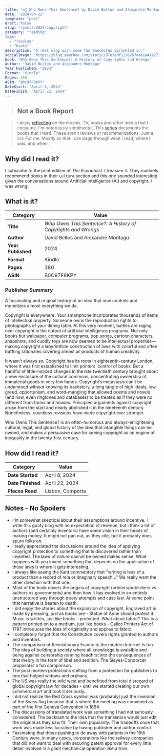 ```yaml
---
title: "⚖️📖 Who Owns This Sentence? by David Bellos and Alexandre Montagu"
date: "2024-04-22"
template: "post"
draft: false
slug: "/posts/2024/copyright"
category: "reading"
tags:
  - "reading"
  - "books"
description: "A real slog with some fun anecdotes sprinkled in."
socialImage: "https://blog.samrhea.com/static/97e3e0f1138267aab1a41a27307af5fb/18ee2/photo.avif"
book: "Who Owns This Sentence?: A History of Copyrights and Wrongs"
Author: "David Bellos and Alexandre Montagu"
Year Published: "2024"
Format: "Kindle"
Pages: 380
ASIN: "B0C97F8KPY"
DateStart: "April 8, 2024"
DateFinish: "April 22, 2024"
---
```


> ## Not a Book Report

> I enjoy [reflecting](https://blog.samrhea.com/posts/2019/analyze-media-habits) on the movies, TV, books and other media that I consume. I'm notoriously sentimental. This [series](https://blog.samrhea.com/category/reading) documents the books that I read. These aren't reviews or recommendations. Just a list. For me. Mostly so that I can page through what I read, where I was, and when.

## Why did I read it?

I subscribe to the print edition of _The Economist_. I treasure it. They routinely recommend books in their `Culture` section and this one sounded interesting given the conversations around Artificial Intelligence (AI) and copyright. I was wrong.

## What is it?

|Category|Value|
|---|---|
|**Title**|*Who Owns This Sentence?: A History of Copyrights and Wrongs*|
|**Author**|David Bellos and Alexandre Montagu|
|**Year Published**|2024|
|**Format**|Kindle|
|**Pages**|380|
|**ASIN**|B0C97F8KPY|

### Publisher Summary

A fascinating and original history of an idea that now controls and monetizes almost everything we do.

Copyright is everywhere. Your smartphone incorporates thousands of items of intellectual property. Someone owns the reproduction rights to photographs of your dining table. At this very moment, battles are raging over copyright in the output of artificial intelligence programs. Not only books but wallpaper, computer programs, pop songs, cartoon characters, snapshots, and cuddly toys are now deemed to be intellectual properties—making copyright a labyrinthine construction of laws with colorful and often baffling rationales covering almost all products of human creativity.

It wasn’t always so. Copyright has its roots in eighteenth-century London, where it was first established to limit printers’ control of books. But a handful of little-noticed changes in the late twentieth century brought about a new enclosure of the cultural commons, concentrating ownership of immaterial goods in very few hands. Copyright’s metastasis can’t be understood without knowing its backstory, a long tangle of high ideals, low greed, opportunism, and word-mangling that allowed poems and novels (and now, even ringtones and databases) to be treated as if they were no different from farms and houses. Principled arguments against copyright arose from the start and nearly abolished it in the nineteenth century. Nonetheless, countless revisions have made copyright ever stronger.

Who Owns This Sentence? is an often-humorous and always-enlightening cultural, legal, and global history of the idea that intangible things can be owned, and makes a persuasive case for seeing copyright as an engine of inequality in the twenty-first century.

## How did I read it?

|Category|Value|
|---|---|
|**Date Started**|April 8, 2024|
|**Date Finished**|April 22, 2024|
|**Places Read**|Lisbon, Comporta|

## Notes - No Spoilers

* I'm somewhat skeptical about their assumptions around incentive. I write this goofy blog with no expectation of revenue, but I think a lot of authors (and certainly inventors) have some vision in their heads of making money. It might not pan out, as they cite, but it probably does spurn folks on.
* I really appreciated the discussions around the idea of applying copyright protection to something that is discovered rather than invented. The laws of nature cannot be owned makes sense. What happens with you invent something that depends on the application of those laws is where it gets interesting.
* I always like seeing the Kant commentary that "writing is less of a product than a record of rela or imaginary speech..." We really went the other direction with that one.
* Most of the book covers the origins of copyright (printers/publishers vs authors vs governments) and then how it has evolved in an entirely unstructured way through treaty attempts and case law. At some point that narrative is beaten to death.
* I did enjoy the stories about the expansion of copyright. Engraved art is made by pressing, just as books are - Statue of Anne should protect it. Music is written, just like books - protected. What about fabric? This is a pattern printed on to a medium, just like books - Calico Printers Act of 1787 introduces the idea of originiality and applies to fabric.
* I completely forgot that the Constitution covers rights granted to authors and inventors.
* The comparison of Revolutionary France to the modern Internet is fun. The idea of building a society where all knowledge is avaialble and being against censorship running headfirst into the consequences of that theory in the form of libel and sedition. The Sieyès-Condorcet proposal is a fun comparison.
* The post mortem protections shifting from a protection for publishers to one that helped widows and orphans.
* The US was really the wild west and benefitted from total disregard of global copyright law for decades - until we started creating our own commercial art and took it seriously.
* I did not realize the Red Cross symbol was (probably) just the inversion of the Swiss flag because that is where the meeting was convened as part of the first Geneva Convention in 1864.
* The discussions of translated work was something I had not seriously considered. The backlash to the idea that the translators would just edit the original as they saw fit. Their own popularity. The tradeoffs once that work was made less lucrative by having publisher and author control.
* Fascinating that those pushing to do away with patents in the 19th Century were, in many cases, corporations like the railway companies that did not want to deal with securing patent approval for every little detail involved in a giant mechanical operation like a train.

